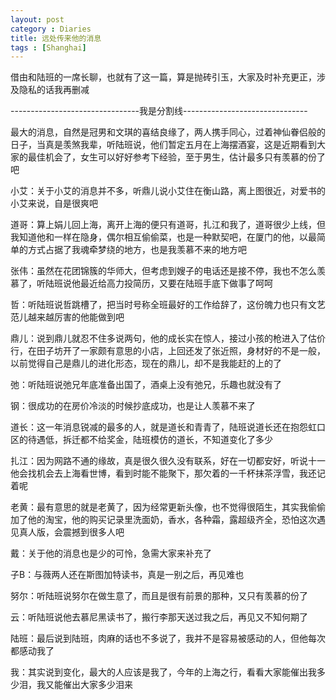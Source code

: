 ```yaml
---
layout: post
category : Diaries
title: 远处传来他的消息
tags : [Shanghai]
---
```



借由和陆班的一席长聊，也就有了这一篇，算是抛砖引玉，大家及时补充更正，涉及隐私的话我再删减

--------------------------------我是分割线-------------------------------

最大的消息，自然是冠男和文琪的喜结良缘了，两人携手同心，过着神仙眷侣般的日子，当真是羡煞我辈，听陆班说，他们暂定五月在上海摆酒宴，这是近期看到大家的最佳机会了，女生可以好好参考下经验，至于男生，估计最多只有羡慕的份了吧

小艾：关于小艾的消息并不多，听鼎儿说小艾住在衡山路，离上图很近，对爱书的小艾来说，自是很爽吧

道哥：算上娟儿回上海，离开上海的便只有道哥，扎江和我了，道哥很少上线，但我知道他和一样在隐身，偶尔相互偷偷菜，也是一种默契吧，在厦门的他，以最简单的方式占据了我魂牵梦绕的地方，也是我羡慕不来的地方吧

张伟：虽然在花团锦簇的华师大，但考虑到嫂子的电话还是接不停，我也不怎么羡慕了，听陆班说他最近给高力投简历，又要在陆班手底下做事了呵呵

哲：听陆班说哲跳槽了，把当时号称全班最好的工作给辞了，这份魄力也只有文艺范儿越来越厉害的他能做到吧

鼎儿：说到鼎儿就忍不住多说两句，他的成长实在惊人，接过小孩的枪进入了估价行，在田子坊开了一家颇有意思的小店，上回还发了张近照，身材好的不是一般，以前觉得自己是鼎儿的进化形态，现在的鼎儿，却不是我能赶的上的了

弛：听陆班说弛兄年底准备出国了，酒桌上没有弛兄，乐趣也就没有了

钢：很成功的在房价冷淡的时候抄底成功，也是让人羡慕不来了

道长：这一年消息锐减的最多的人，就是道长和青青了，陆班说道长还在抱怨虹口区的待遇低，拆迁都不给奖金，陆班模仿的道长，不知道变化了多少

扎江：因为网路不通的缘故，真是很久很久没有联系，好在一切都安好，听说十一他会找机会去上海看世博，看到时能不能聚下，那欠着的一千杯抹茶浮雪，我还记着呢

老黄：最有意思的就是老黄了，因为经常更新头像，也不觉得很陌生，其实我偷偷加了他的淘宝，他的购买记录里洗面奶，香水，各种霜，露超级齐全，恐怕这次遇见真人版，会震撼到很多人吧

戴：关于他的消息也是少的可怜，急需大家来补充了

子B：与薇两人还在斯图加特读书，真是一别之后，再见难也

努尔：听陆班说努尔在做生意了，而且是很有前景的那种，又只有羡慕的份了

云：听陆班说他去慕尼黑读书了，搬行李那天送过我之后，再见又不知何期了

陆班：最后说到陆班，肉麻的话也不多说了，我并不是容易被感动的人，但他每次都感动我了

我：其实说到变化，最大的人应该是我了，今年的上海之行，看看大家能催出我多少泪，我又能催出大家多少泪来